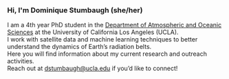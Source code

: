 ### Hi, I'm Dominique Stumbaugh (she/her)
I am a 4th year PhD student in the [Department of Atmospheric and Oceanic Sciences](https://atmos.ucla.edu/) at the University of California Los Angeles (UCLA).<br>
I work with satellite data and machine learning techniques to better understand the dynamics of Earth’s radiation belts.<br>
Here you will find information about my current research and outreach activities.<br>
Reach out at <dstumbaugh@ucla.edu> if you’d like to connect!

<!--
**dominiquestumbaugh/dominiquestumbaugh** is a ✨ _special_ ✨ repository because its `README.md` (this file) appears on your GitHub profile.

Here are some ideas to get you started:

- 🔭 I’m currently working on ...
- 🌱 I’m currently learning ...
- 👯 I’m looking to collaborate on ...
- 🤔 I’m looking for help with ...
- 💬 Ask me about ...
- 📫 How to reach me: ...
- 😄 Pronouns: ...
- ⚡ Fun fact: ...
-->
